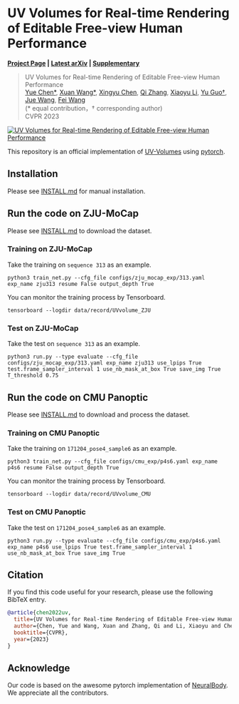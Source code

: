 # UV Volumes for Real-time Rendering of Editable Free-view Human Performance
**[Project Page](https://fanegg.github.io/UV-Volumes) | [Latest arXiv](https://arxiv.org/pdf/2203.14402.pdf) | [Supplementary](https://fanegg.github.io/UV-Volumes/files/UV_Volumes_Supplementary_Material.pdf)**

> UV Volumes for Real-time Rendering of Editable Free-view Human Performance  
> [Yue Chen*](https://fanegg.github.io/), [Xuan Wang*](https://xuanwangvc.github.io/), [Xingyu Chen](http://rover-xingyu.github.io/), [Qi Zhang](https://qzhang-cv.github.io/), [Xiaoyu Li](https://xiaoyu258.github.io/), [Yu Guo†](https://yuguo-xjtu.github.io/), [Jue Wang](https://juewang725.github.io/), [Fei Wang](http://www.aiar.xjtu.edu.cn/info/1046/1242.htm)  
> (* equal contribution，† corresponding author)  
> CVPR 2023

[![UV Volumes for Real-time Rendering of Editable Free-view Human Performance](https://res.cloudinary.com/marcomontalbano/image/upload/v1678176939/video_to_markdown/images/youtube--JftQnXLMmPc-c05b58ac6eb4c4700831b2b3070cd403.jpg)](https://youtu.be/JftQnXLMmPc "UV Volumes for Real-time Rendering of Editable Free-view Human Performance")

This repository is an official implementation of [UV-Volumes](https://fanegg.github.io/UV-Volumes) using [pytorch](https://pytorch.org/).

## Installation

Please see [INSTALL.md](INSTALL.md) for manual installation.

## Run the code on ZJU-MoCap

Please see [INSTALL.md](INSTALL.md) to download the dataset.

<!-- We provide the pretrained models at [here](https://). -->

### Training on ZJU-MoCap

Take the training on `sequence 313` as an example.

```
python3 train_net.py --cfg_file configs/zju_mocap_exp/313.yaml exp_name zju313 resume False output_depth True
```
You can monitor the training process by Tensorboard.
```
tensorboard --logdir data/record/UVvolume_ZJU
```

### Test on ZJU-MoCap

Take the test on `sequence 313` as an example.

<!-- 1. Download the corresponding pretrained model and put it to `$ROOT/data/trained_model/UVvolume_ZJU/zju313/latest.pth`. -->

```
python3 run.py --type evaluate --cfg_file configs/zju_mocap_exp/313.yaml exp_name zju313 use_lpips True test.frame_sampler_interval 1 use_nb_mask_at_box True save_img True T_threshold 0.75 
```


## Run the code on CMU Panoptic

Please see [INSTALL.md](INSTALL.md) to download and process the dataset.

<!-- We provide the pretrained models at [here](https://). -->

### Training on CMU Panoptic

Take the training on `171204_pose4_sample6` as an example.

```
python3 train_net.py --cfg_file configs/cmu_exp/p4s6.yaml exp_name p4s6 resume False output_depth True
```
You can monitor the training process by Tensorboard.
```
tensorboard --logdir data/record/UVvolume_CMU
```

### Test on CMU Panoptic

Take the test on `171204_pose4_sample6` as an example.

<!-- 1. Download the corresponding pretrained model and put it to `$ROOT/data/trained_model/UVvolume_CMU/p4s6/latest.pth`. -->

```
python3 run.py --type evaluate --cfg_file configs/cmu_exp/p4s6.yaml exp_name p4s6 use_lpips True test.frame_sampler_interval 1 use_nb_mask_at_box True save_img True
```


## Citation

If you find this code useful for your research, please use the following BibTeX entry.

```bibtex
@article{chen2022uv,
  title={UV Volumes for Real-time Rendering of Editable Free-view Human Performance},
  author={Chen, Yue and Wang, Xuan and Zhang, Qi and Li, Xiaoyu and Chen, Xingyu and Guo, Yu and Wang, Jue and Wang, Fei},
  booktitle={CVPR},
  year={2023}
}
```


## Acknowledge
Our code is based on the awesome pytorch implementation of [NeuralBody](https://github.com/zju3dv/neuralbody). We appreciate all the contributors.
